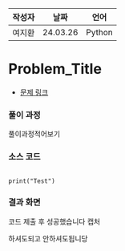 | 작성자  |   날짜   | 언어    |
| ------- | --------- | ------- |
| 여지환    | 24.03.26  | Python  |

# Problem_Title

 - [문제 링크](https://www.acmicpc.net/problem/2557)


### 풀이 과정  

풀이과정적어보기

### 소스 코드

```

print("Test")

```

### 결과 화면

코드 제출 후 성공했습니다 캡처

하셔도되고 안하셔도됩니당
